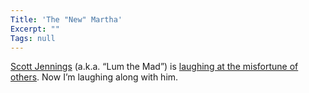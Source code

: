 ```yaml
---
Title: 'The "New" Martha'
Excerpt: ""
Tags: null
---
```

<div class="Section1"> <a href="http://brokentoys.org/" target="_blank">Scott Jennings</a> (a.k.a. &ldquo;Lum the Mad&rdquo;) is <a href="http://brokentoys.org/mstewart.html" target="_blank">laughing at the misfortune of others</a>. Now I&rsquo;m laughing along with him.
</div>